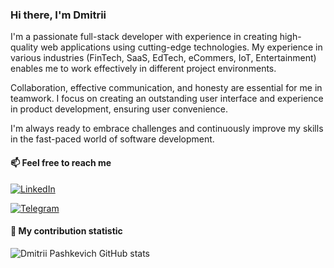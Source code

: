 ### Hi there, I'm Dmitrii

I'm a passionate full-stack developer with experience in creating high-quality web applications using cutting-edge technologies. My experience in various industries (FinTech, SaaS, EdTech, eCommers, IoT, Entertainment) enables me to work effectively in different project environments.

Collaboration, effective communication, and honesty are essential for me in teamwork. I focus on creating an outstanding user interface and experience in product development, ensuring user convenience.

I'm always ready to embrace challenges and continuously improve my skills in the fast-paced world of software development.

#### 📫 Feel free to reach me
[![LinkedIn](https://img.shields.io/badge/LinkedIn-0077B5?style=for-the-badge&logo=linkedin&logoColor=white&label=Dmitrii%20Pashkevich)](https://www.linkedin.com/in/dipiash)

[![Telegram](https://img.shields.io/badge/Telegram-2CA5E0?style=for-the-badge&logo=telegram&logoColor=white&label=Dmitrii%20Pashkevich)](https://t.me/dipiash)

#### 🌱 My contribution statistic

![Dmitrii Pashkevich GitHub stats](https://dipiash-github-readme-stats.vercel.app/api?username=dipiash&show_icons=true&theme=merko)
